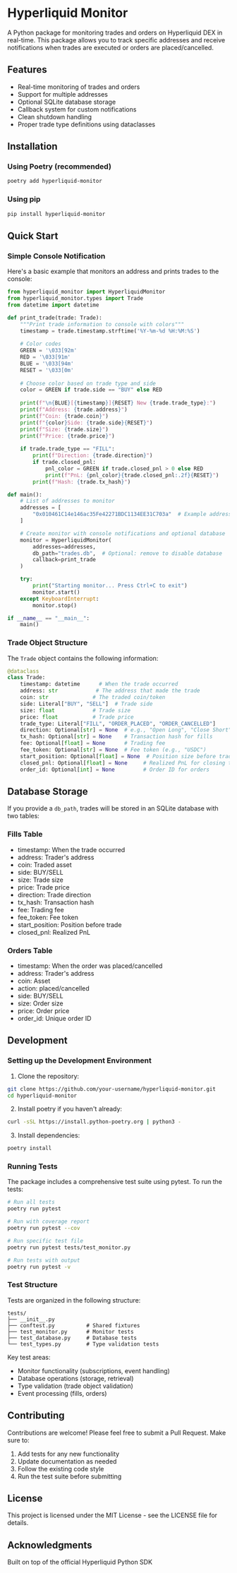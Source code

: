 # Hyperliquid Monitor

A Python package for monitoring trades and orders on Hyperliquid DEX in real-time. This package allows you to track specific addresses and receive notifications when trades are executed or orders are placed/cancelled.

## Features

- Real-time monitoring of trades and orders
- Support for multiple addresses
- Optional SQLite database storage
- Callback system for custom notifications
- Clean shutdown handling
- Proper trade type definitions using dataclasses

## Installation

### Using Poetry (recommended)

```bash
poetry add hyperliquid-monitor
```

### Using pip

```bash
pip install hyperliquid-monitor
```

## Quick Start

### Simple Console Notification

Here's a basic example that monitors an address and prints trades to the console:

```python
from hyperliquid_monitor import HyperliquidMonitor
from hyperliquid_monitor.types import Trade
from datetime import datetime

def print_trade(trade: Trade):
    """Print trade information to console with colors"""
    timestamp = trade.timestamp.strftime('%Y-%m-%d %H:%M:%S')
    
    # Color codes
    GREEN = '\033[92m'
    RED = '\033[91m'
    BLUE = '\033[94m'
    RESET = '\033[0m'
    
    # Choose color based on trade type and side
    color = GREEN if trade.side == "BUY" else RED
    
    print(f"\n{BLUE}[{timestamp}]{RESET} New {trade.trade_type}:")
    print(f"Address: {trade.address}")
    print(f"Coin: {trade.coin}")
    print(f"{color}Side: {trade.side}{RESET}")
    print(f"Size: {trade.size}")
    print(f"Price: {trade.price}")
    
    if trade.trade_type == "FILL":
        print(f"Direction: {trade.direction}")
        if trade.closed_pnl:
            pnl_color = GREEN if trade.closed_pnl > 0 else RED
            print(f"PnL: {pnl_color}{trade.closed_pnl:.2f}{RESET}")
        print(f"Hash: {trade.tx_hash}")

def main():
    # List of addresses to monitor
    addresses = [
        "0x010461C14e146ac35Fe42271BDC1134EE31C703a"  # Example address
    ]

    # Create monitor with console notifications and optional database
    monitor = HyperliquidMonitor(
        addresses=addresses,
        db_path="trades.db",  # Optional: remove to disable database
        callback=print_trade
    )

    try:
        print("Starting monitor... Press Ctrl+C to exit")
        monitor.start()
    except KeyboardInterrupt:
        monitor.stop()

if __name__ == "__main__":
    main()
```

### Trade Object Structure

The `Trade` object contains the following information:

```python
@dataclass
class Trade:
    timestamp: datetime      # When the trade occurred
    address: str            # The address that made the trade
    coin: str              # The traded coin/token
    side: Literal["BUY", "SELL"]  # Trade side
    size: float            # Trade size
    price: float           # Trade price
    trade_type: Literal["FILL", "ORDER_PLACED", "ORDER_CANCELLED"]
    direction: Optional[str] = None  # e.g., "Open Long", "Close Short"
    tx_hash: Optional[str] = None    # Transaction hash for fills
    fee: Optional[float] = None      # Trading fee
    fee_token: Optional[str] = None  # Fee token (e.g., "USDC")
    start_position: Optional[float] = None  # Position size before trade
    closed_pnl: Optional[float] = None     # Realized PnL for closing trades
    order_id: Optional[int] = None         # Order ID for orders
```

## Database Storage

If you provide a `db_path`, trades will be stored in an SQLite database with two tables:

### Fills Table
- timestamp: When the trade occurred
- address: Trader's address
- coin: Traded asset
- side: BUY/SELL
- size: Trade size
- price: Trade price
- direction: Trade direction
- tx_hash: Transaction hash
- fee: Trading fee
- fee_token: Fee token
- start_position: Position before trade
- closed_pnl: Realized PnL

### Orders Table
- timestamp: When the order was placed/cancelled
- address: Trader's address
- coin: Asset
- action: placed/cancelled
- side: BUY/SELL
- size: Order size
- price: Order price
- order_id: Unique order ID

## Development

### Setting up the Development Environment

1. Clone the repository:
```bash
git clone https://github.com/your-username/hyperliquid-monitor.git
cd hyperliquid-monitor
```

2. Install poetry if you haven't already:
```bash
curl -sSL https://install.python-poetry.org | python3 -
```

3. Install dependencies:
```bash
poetry install
```

### Running Tests

The package includes a comprehensive test suite using pytest. To run the tests:

```bash
# Run all tests
poetry run pytest

# Run with coverage report
poetry run pytest --cov

# Run specific test file
poetry run pytest tests/test_monitor.py

# Run tests with output
poetry run pytest -v
```

### Test Structure

Tests are organized in the following structure:
```
tests/
├── __init__.py
├── conftest.py          # Shared fixtures
├── test_monitor.py      # Monitor tests
├── test_database.py     # Database tests
└── test_types.py        # Type validation tests
```

Key test areas:
- Monitor functionality (subscriptions, event handling)
- Database operations (storage, retrieval)
- Type validation (trade object validation)
- Event processing (fills, orders)

## Contributing

Contributions are welcome! Please feel free to submit a Pull Request. Make sure to:

1. Add tests for any new functionality
2. Update documentation as needed
3. Follow the existing code style
4. Run the test suite before submitting

## License

This project is licensed under the MIT License - see the LICENSE file for details.

## Acknowledgments

Built on top of the official Hyperliquid Python SDK